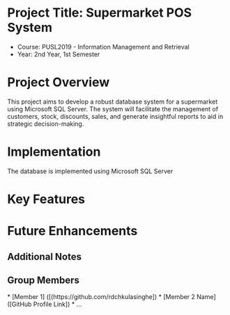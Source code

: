 # Project Title: Supermarket POS System
- Course: PUSL2019 - Information Management and Retrieval
- Year: 2nd Year, 1st Semester
<h1>Project Overview</h1>
<p>This project aims to develop a robust database system for a supermarket using Microsoft SQL Server. The system will facilitate the management of customers, stock, discounts, sales, and generate insightful reports to aid in strategic decision-making.</p>
<h1>Implementation</h1>
<p>The database is implemented using Microsoft SQL Server</p>
<h1>Key Features</h1>
<h1>Future Enhancements</h1>
<h2>Additional Notes</h2>
<h2>Group Members</h2>
* [Member 1] ([(https://github.com/rdchkulasinghe])
* [Member 2 Name] ([GitHub Profile Link])
* ...
